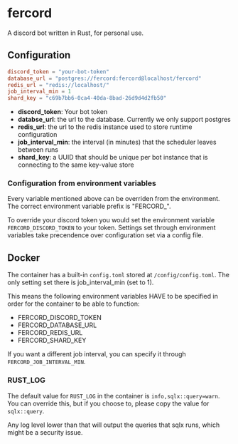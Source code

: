 # fercord
A discord bot written in Rust, for personal use.

## Configuration

```toml
discord_token = "your-bot-token"
database_url = "postgres://fercord:fercord@localhost/fercord"
redis_url = "redis://localhost/"
job_interval_min = 1
shard_key = "c69b7bb6-0ca4-40da-8bad-26d9d4d2fb50"
```

* **discord_token**: Your bot token
* **databse_url**: the url to the database. Currently we only support postgres
* **redis_url**: the url to the redis instance used to store runtime configuration
* **job_interval_min**: the interval (in minutes) that the scheduler leaves between runs
* **shard_key**: a UUID that should be unique per bot instance that is connecting to the same key-value store

### Configuration from environment variables

Every variable mentioned above can be overriden from the environment. The correct environment variable prefix is "FERCORD_".

To override your discord token you would set the environment variable `FERCORD_DISCORD_TOKEN` to your token.
Settings set through environment variables take precendence over configuration set via a config file.

## Docker

The container has a built-in `config.toml` stored at `/config/config.toml`. The only setting set there is job_interval_min (set to 1).

This means the following environment variables HAVE to be specified in order for the container to be able to function:

* FERCORD_DISCORD_TOKEN
* FERCORD_DATABASE_URL
* FERCORD_REDIS_URL
* FERCORD_SHARD_KEY

If you want a different job interval, you can specify it through `FERCORD_JOB_INTERVAL_MIN`.

### RUST_LOG

The default value for `RUST_LOG` in the container is `info,sqlx::query=warn`. You can override this, but if you choose to, please copy the value for `sqlx::query`.

Any log level lower than that will output the queries that sqlx runs, which might be a security issue.